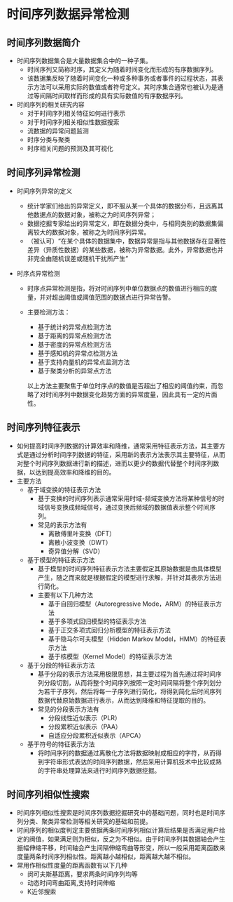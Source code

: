 # 时间序列数据异常检测

## 时间序列数据简介

- 时间序列数据集合是大量数据集合中的一种子集。
  - 时间序列又简称时序，其定义为随着时间变化而形成的有序数据序列。
  - 该数据集反映了随着时间变化一种或多种事务或者事件的过程状态，其表示方法可以采用实际的数值或者符号定义。其时序集合通常也被认为是通过等间隔时间取样而形成的具有实际数值的有序数据序列。
- 时间序列的相关研究内容
  - 对于时间序列相关特征如何进行表示
  - 对于时间序列相关相似性数据搜索
  - 流数据的异常问题监测
  - 时序分类与聚类
  - 时序相关问题的预测及其可视化

## 时间序列异常检测

- 时间序列异常的定义

  - 统计学家们给出的异常定义，即不服从某一个具体的数据分布，且远离其他数据点的数据对象，被称之为时间序列异常；
  - 数据挖掘专家给出的异常定义，即在数据分类中，与相同类别的数据集偏离较大的数据对象，被称之为时间序列异常。
  - （被认可）“在某个具体的数据集中，数据异常是指与其他数据存在显著性差异（异质性数据）的某些数据，被称为异常数据。此外，异常数据也并非完全由随机误差或随机干扰所产生”

- 时序点异常检测

  - 时序点异常检测是指，将对时间序列中单位数据点的数值进行相应的度量，并对超出阈值或阈值范围的数据点进行异常告警。

  - 主要检测方法：

    - 基于统计的异常点检测方法
    - 基于距离的异常点检测方法
    - 基于密度的异常点检测方法
    - 基于感知机的异常点检测方法
    - 基于支持向量机的异常点监测方法
    - 基于聚类分析的异常点方法

    以上方法主要聚焦于单位时序点的数值是否超出了相应的阈值约束，而忽略了对时间序列中数据变化趋势方面的异常度量，因此具有一定的片面性。

## 时间序列特征表示

- 如何提高时间序列数据的计算效率和降维，通常采用特征表示方法，其主要方式是通过分析时间序列数据的特征，采用新的表示方法表示其主要特征，从而对整个时间序列数据进行新的描述，进而以更少的数据代替整个时间序列数据，以达到提高效率和降维的目的。
- 主要方法
  - 基于域变换的特征表示方法
    - 基于变换的时间序列表示通常采用时域-频域变换方法将某种信号的时域信号变换成频域信号，通过变换后频域的数据值表示整个时间序列。
    - 常见的表示方法有
      - 离散傅里叶变换（DFT）
      - 离散小波变换（DWT）
      - 奇异值分解（SVD）
  - 基于模型的特征表示方法
    - 基于模型的时间序列特征表示方法主要假定其原始数据是由具体模型产生，随之而来就是根据假定的模型进行求解，并针对其表示方法进行简化。
    - 主要有以下几种方法
      - 基于自回归模型（Autoregressive Mode，ARM）的特征表示方法
      - 基于多项式回归模型的特征表示方法
      - 基于正交多项式回归分析模型的特征表示方法
      - 基于隐马尔可夫模型（Hidden Markov Model，HMM）的特征表示方法
      - 基于核模型（Kernel Model）的特征表示方法
  - 基于分段的特征表示方法
    - 基于分段的表示方法采用极限思想，其主要过程为首先通过将时间序列分段切割，从而将整个时间序列按照一定时间间隔将整个序列划分为若干子序列，然后将每一子序列进行简化，将得到简化后时间序列数据代替原始数据进行表示，从而达到降维和特征提取的目的。
    - 常见的分段表示方法有
      - 分段线性近似表示（PLR）
      - 分段累积近似表示（PAA）
      - 自适应分段累积近似表示（APCA）
  - 基于符号的特征表示方法
    - 将时间序列的数据通过离散化方法将数据映射成相应的字符，从而得到字符串形式表达的时间序列数据，然后采用计算机技术中比较成熟的字符串处理算法来进行时间序列数据挖掘。

## 时间序列相似性搜索

- 时间序列相似性搜索是时间序列数据挖掘研究中的基础问题，同时也是时间序列分类、聚类异常检测等相关研究的基础和前提。
- 时间序列的相似度判定主要依据两条时间序列相似计算后结果是否满足用户给定的阀值，如果满足则为相似，反之为不相似。由于时间序列其数据轴会产生振幅伸缩平移，时间轴会产生间隔伸缩弯曲等形变，所以一般采用距离函数来度量两条时间序列相似性。距离越小越相似，距离越大越不相似。
- 常用作相似性度量的距离函数有以下几种
  - 闵可夫斯基距离，要求两条时间序列均等
  - 动态时间弯曲距离,支持时间伸缩
  - K近邻搜索

